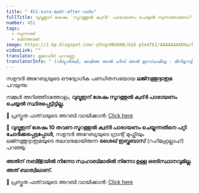 ```yaml
---
title: " 451-sura-qadr-after-vudu"
fullTitle: വുദ്വൂഇന് ശേഷം 'സൂറത്തുൽ ക്വദ്‌ർ' പാരായണം ചെയ്യൽ സുന്നത്താണോ?
number: 451
tags:
  - സുന്നത്ത്
  - ബിദ്അത്ത്
image: https://1.bp.blogspot.com/-p5ngcHKm6NE/Xq5-p5e476I/AAAAAAAABXw/hZ9sIuLZMb022TYGQChZvX4ohVafIndOQCLcBGAsYHQ/s1600/alqadr.gif
videoLink: ""
translator: മുജാഹിദ് പറവണ്ണ
translatorInfo: " (വിദ്യാർത്ഥി, ജാമിഅ അൽ ഹിന്ദ് അൽ ഇസ്‌ലാമിയ്യ - മിനിഊട്ടി)"
---
```

സഊദി അറേബ്യയുടെ ഔദ്യോഗിക പണ്ഡിതസഭയായ **ലജ്നത്തുദ്ദാഇമ** പറയുന്നു: 

നമ്മൾ അറിഞ്ഞിടത്തോളം, **വുദ്വൂഇന് ശേഷം സൂറത്തുൽ ക്വദ്ർ പാരായണം ചെയ്യൽ സ്ഥിരപ്പെട്ടിട്ടില്ല.** 

📃 പ്രസ്തുത ഫത്‌വയുടെ അറബി വായിക്കാൻ:  [Click here](https://bit.ly/3HoJ9R4)



📌 **വുദ്വൂഇന് ശേഷം 10 തവണ സൂറത്തുൽ ക്വദ്‌ർ പാരായണം ചെയ്യുന്നതിനെ പറ്റി ചോദിക്കപ്പെട്ടപ്പോൾ,** 
സഊദി അറേബ്യയുടെ ഗ്രാന്റ് മുഫ്തിയും ലജ്നത്തുദ്ദാഇമയുടെ തലവനുമായിരുന്ന **ശൈഖ് ഇബ്നുബാസ്** (റഹിമഹുല്ലാഹ്) പറഞ്ഞു:  

**അതിന് നബിﷺയിൽ നിന്നോ സ്വഹാബിമാരിൽ നിന്നോ ഉള്ള ഒരടിസ്ഥാനവുമില്ല. അത് ബാത്വിലാണ്.**

📃 പ്രസ്തുത ഫത്‌വയുടെ അറബി വായിക്കാൻ: [Click here](https://bit.ly/3HlHwUg)